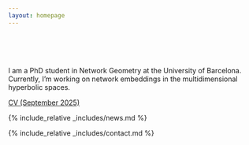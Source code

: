 ```yaml
---
layout: homepage
---
```


<h1 id="about-me"></h1>

<h2 style="margin: 80px 0px 10px;"></h2>

I am a PhD student in Network Geometry at the University of Barcelona. Currently, I’m working on network embeddings in the multidimensional hyperbolic spaces.

[CV (September 2025)](./assets/jankowski_CV.pdf)

{% include_relative _includes/news.md %}

{% include_relative _includes/contact.md %}
